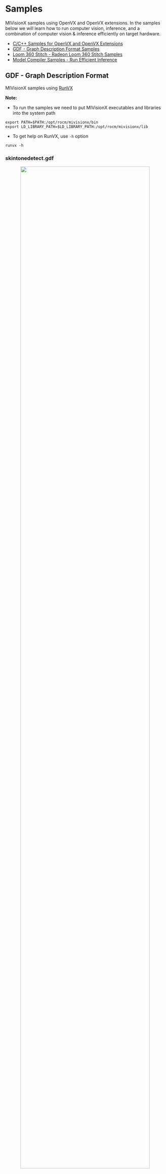 # Samples

MIVisionX samples using OpenVX and OpenVX extensions. In the samples below we will learn how to run computer vision, inference, and a combination of computer vision & inference efficiently on target hardware.

* [C/C++ Samples for OpenVX and OpenVX Extensions](#cc-samples-for-openvx-and-openvx-extensions)
* [GDF - Graph Description Format Samples](#gdf---graph-description-format)
* [Loom 360 Stitch - Radeon Loom 360 Stitch Samples](#loom-360-stitch---radeon-loom-360-stitch-samples)
* [Model Compiler Samples - Run Efficient Inference](#model-compiler-samples---run-efficient-inference)

## GDF - Graph Description Format

MIVisionX samples using [RunVX](../utilities/runvx#amd-runvx)

**Note:** 
* To run the samples we need to put MIVisionX executables and libraries into the system path

````
export PATH=$PATH:/opt/rocm/mivisionx/bin
export LD_LIBRARY_PATH=$LD_LIBRARY_PATH:/opt/rocm/mivisionx/lib
````
* To get help on RunVX, use `-h` option

````
runvx -h
````

### skintonedetect.gdf

<p align="center"><img width="90%" src="images/skinToneDetect_image.PNG" /></p>

usage:

````
runvx gdf/skintonedetect.gdf
````
### canny.gdf

<p align="center"><img width="90%" src="images/canny_image.PNG" /></p>

usage:

````
runvx gdf/canny.gdf
````
### skintonedetect-LIVE.gdf
Using a live camera

usage:

````
runvx -frames:live gdf/skintonedetect-LIVE.gdf
````
### canny-LIVE.gdf
Using a live camera

usage:

````
runvx -frames:live gdf/canny-LIVE.gdf
````
### OpenCV_orb-LIVE.gdf
Using live camera

usage:

````
runvx -frames:live gdf/OpenCV_orb-LIVE.gdf
````

## C/C++ Samples for OpenVX and OpenVX Extensions

MIVisionX samples in C/C++

### Canny
usage:

````
cd c_samples/canny/
cmake .
make
./cannyDetect --image <imageName> 
./cannyDetect --live
````

### Orb Detect
usage:

````
cd c_samples/opencv_orb/
cmake .
make
./orbDetect
````

## Loom 360 Stitch - Radeon Loom 360 Stitch Samples

MIVisionX samples using [LoomShell](../utilities/loom_shell#radeon-loomshell)

[![Loom Stitch](../docs/images/loom-4.png)](https://youtu.be/E8pPU04iZjw)

**Note:** 

* To run the samples we need to put MIVisionX executables and libraries into the system path
````
export PATH=$PATH:/opt/rocm/mivisionx/bin
export LD_LIBRARY_PATH=$LD_LIBRARY_PATH:/opt/rocm/mivisionx/lib
````

* To get help on loom_shell, use `-help` option
````
loom_shell -help
````

### Sample - 1

usage:
* Get Data for the stitch
````
cd loom_360_stitch/sample-1/
python loomStitch-sample1-get-data.py
````
* Run Loom Shell Script to generate the 360 Image
````
loom_shell loomStitch-sample1.txt
````

* Expected Output
```
loom_shell loomStitch-sample1.txt 
loom_shell 0.9.8 [loomsl 0.9.8]
... processing commands from loomStitch-sample1.txt
..ls_context context[1] created
..lsCreateContext: created context context[0]
..lsSetOutputConfig: successful for context[0]
..lsSetCameraConfig: successful for context[0]
OK: OpenVX using GPU device#0 (gfx906+sram-ecc) [OpenCL 2.0 ] [SvmCaps 0 0]
..lsInitialize: successful for context[0] (1380.383 ms)
..cl_mem mem[2] created
..cl_context opencl_context[1] created
..lsGetOpenCLContext: get OpenCL context opencl_context[0] from context[0]
OK: loaded cam00.bmp
OK: loaded cam01.bmp
OK: loaded cam02.bmp
OK: loaded cam03.bmp
..lsSetCameraBuffer: set OpenCL buffer mem[0] for context[0]
..lsSetOutputBuffer: set OpenCL buffer mem[1] for context[0]
OK: run: executed for 100 frames
OK: run: Time:   0.919 ms (min);   1.004 ms (avg);   1.238 ms (max);   1.212 ms (1st-frame) of 100 frames
OK: created LoomOutputStitch.bmp
> stitch graph profile
 COUNT,tmp(ms),avg(ms),min(ms),max(ms),DEV,KERNEL
   100,  0.965,  1.005,  0.918,  1.237,CPU,GRAPH
   100,  0.959,  0.999,  0.915,  1.234,GPU,com.amd.loomsl.warp
   100,  0.955,  0.994,  0.908,  1.232,GPU,com.amd.loomsl.merge
OK: OpenCL buffer usage: 324221600, 9/9
..lsReleaseContext: released context context[0]
... exit from loomStitch-sample1.txt
```
**Note:** The stitched output image is saved as LoomOutputStitch.bmp

### Sample - 2

usage:
* Get Data for the stitch
````
cd loom_360_stitch/sample-2/
python loomStitch-sample2-get-data.py
````
* Run Loom Shell Script to generate the 360 Image
````
loom_shell loomStitch-sample2.txt
````

### Sample - 3

usage:
* Get Data for the stitch
````
cd loom_360_stitch/sample-3/
python loomStitch-sample3-get-data.py
````
* Run Loom Shell Script to generate the 360 Image
````
loom_shell loomStitch-sample3.txt
````

## Model Compiler Samples - Run Efficient Inference

<p align="center"><img width="80%" src="../docs/images/modelCompilerWorkflow.png" /></p>

In this [sample](model_compiler_samples#mivisionx-model-compiler-samples), we will learn how to run inference efficiently using OpenVX and OpenVX Extensions. The sample will go over each step required to convert a pre-trained neural net model into an OpenVX Graph and run this graph efficiently on any target hardware. In this [sample](model_compiler_samples#mivisionx-model-compiler-samples), we will also learn about AMD MIVisionX which delivers open source implementation of OpenVX and OpenVX Extensions along with MIVisionX Neural Net Model Compiler & Optimizer.

### [Sample-1: Classification Using Pre-Trained ONNX Model](model_compiler_samples#sample-1---classification-using-pre-trained-onnx-model)

### [Sample-2: Detection Using Pre-Trained Caffe Model](model_compiler_samples#sample-2---detection-using-pre-trained-caffe-model) 

### [Sample-3: Classification Using Pre-Trained NNEF Model](model_compiler_samples#sample-3---classification-using-pre-trained-nnef-model)

### [Sample-4: Classification Using Pre-Trained NNEF Model](model_compiler_samples#sample-4---classification-using-pre-trained-caffe-model)


